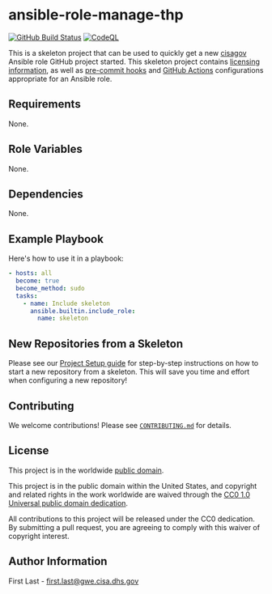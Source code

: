 # ansible-role-manage-thp #

[![GitHub Build Status](https://github.com/cisagov/ansible-role-manage-thp/workflows/build/badge.svg)](https://github.com/cisagov/ansible-role-manage-thp/actions)
[![CodeQL](https://github.com/cisagov/ansible-role-manage-thp/workflows/CodeQL/badge.svg)](https://github.com/cisagov/ansible-role-manage-thp/actions/workflows/codeql-analysis.yml)

This is a skeleton project that can be used to quickly get a new
[cisagov](https://github.com/cisagov) Ansible role GitHub project
started.  This skeleton project contains
[licensing information](LICENSE), as well as
[pre-commit hooks](https://pre-commit.com) and
[GitHub Actions](https://github.com/features/actions) configurations
appropriate for an Ansible role.

## Requirements ##

None.

## Role Variables ##

None.

<!--
| Variable | Description | Default | Required |
|----------|-------------|---------|----------|
| optional_variable | Describe its purpose. | `default_value` | No |
| required_variable | Describe its purpose. | n/a | Yes |
-->

## Dependencies ##

None.

## Example Playbook ##

Here's how to use it in a playbook:

```yaml
- hosts: all
  become: true
  become_method: sudo
  tasks:
    - name: Include skeleton
      ansible.builtin.include_role:
        name: skeleton
```

## New Repositories from a Skeleton ##

Please see our [Project Setup guide](https://github.com/cisagov/development-guide/tree/develop/project_setup)
for step-by-step instructions on how to start a new repository from
a skeleton. This will save you time and effort when configuring a
new repository!

## Contributing ##

We welcome contributions!  Please see [`CONTRIBUTING.md`](CONTRIBUTING.md) for
details.

## License ##

This project is in the worldwide [public domain](LICENSE).

This project is in the public domain within the United States, and
copyright and related rights in the work worldwide are waived through
the [CC0 1.0 Universal public domain
dedication](https://creativecommons.org/publicdomain/zero/1.0/).

All contributions to this project will be released under the CC0
dedication. By submitting a pull request, you are agreeing to comply
with this waiver of copyright interest.

## Author Information ##

First Last - <first.last@gwe.cisa.dhs.gov>
